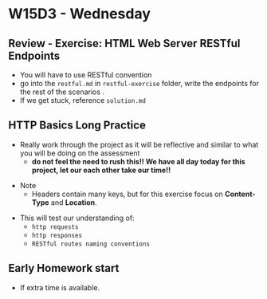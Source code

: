 # W15D3 - Wednesday


## Review - Exercise: HTML Web Server RESTful Endpoints
- You will have to use RESTful convention
- go into the `restful.md` in `restful-exercise` folder, write the endpoints for the rest of the scenarios . 
- If we get stuck, reference `solution.md`

## HTTP Basics Long Practice
- Really work through the project as it will be reflective and similar to what you will be doing on the assessment
  - **do not feel the need to rush this!! We have all day today for this project, let our each other take our time!!**
  
* Note
    - Headers contain many keys, but for this exercise focus on **Content-Type** and **Location**.


- This will test our understanding of:
  - `http requests`
  - `http responses`
  - `RESTful routes naming conventions`

## Early Homework start
- If extra time is available.